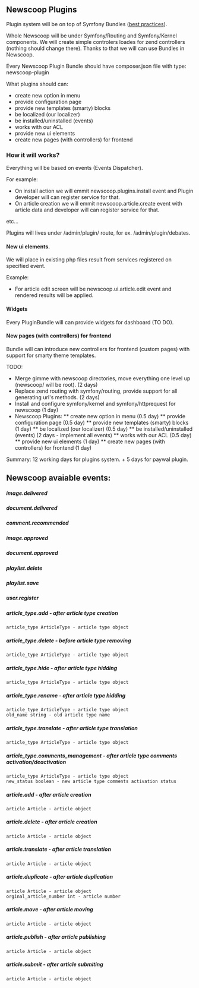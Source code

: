 ## Newscoop Plugins

Plugin system will be on top of Symfony Bundles ([best practices][1]).

Whole Newscoop will be under Symfony/Routing and Symfony/Kernel components. We will create simple controlers loades for zend controllers (nothing should change there). Thanks to that we will can use Bundles in Newscoop.

Every Newscoop Plugin Bundle should have composer.json file with type: newscoop-plugin

What plugins should can:

* create new option in menu
* provide configuration page
* provide new templates (smarty) blocks
* be localized (our localizer)
* be installed/uninstalled (events)
* works with our ACL
* provide new ui elements
* create new pages (with controllers) for frontend

### How it will works?

Everything will be based on events (Events Dispatcher). 

For example:

* On install action we will emmit newscoop.plugins.install event and Plugin developer will can register service for that.
* On article creation we will emmit newscoop.article.create event with article data and developer will can register service for that.

etc...

Plugins will lives under /admin/plugin/ route, for ex. /admin/plugin/debates.

#### New ui elements.

We will place in existing php files result from services registered on specified event.

Example:

* For article edit screen will be newscoop.ui.article.edit event and rendered results will be applied.

#### Widgets

Every PluginBundle will can provide widgets for dashboard (TO DO).

#### New pages (with controllers) for frontend

Bundle will can introduce new controllers for frontend (custom pages) with support for smarty theme templates.



[1]: http://symfony.com/doc/2.0/cookbook/bundles/best_practices.html

TODO:

* Merge gimme with newscoop directories, move everything one level up (newscoop/ will be root). (2 days)
* Replace zend routing with symfony/routing, provide support for all generating url's methods. (2 days)
* Install and configure symfony/kernel and symfony/httprequest for newscoop (1 day)
* Newscoop Plugins:
** create new option in menu (0.5 day)
** provide configuration page (0.5 day)
** provide new templates (smarty) blocks (1 day)
** be localized (our localizer) (0.5 day)
** be installed/uninstalled (events) (2 days - implement all events)
** works with our ACL (0.5 day)
** provide new ui elements (1 day)
** create new pages (with controllers) for frontend (1 day)

Summary: 12 working days for plugins system. + 5 days for paywal plugin.

## Newscoop avaiable events:

##### image.delivered
##### document.delivered
##### comment.recommended
##### image.approved
##### document.approved
##### playlist.delete
##### playlist.save
##### user.register

##### article_type.add - after article type creation
    article_type ArticleType - article type object

##### article_type.delete - before article type removing
    article_type ArticleType - article type object

##### article_type.hide - after article type hidding
    article_type ArticleType - article type object

##### article_type.rename - after article type hidding
    article_type ArticleType - article type object
    old_name string - old article type name

##### article_type.translate - after article type translation
    article_type ArticleType - article type object

##### article_type.comments_management - after article type comments activation/deactivation
    article_type ArticleType - article type object
    new_status boolean - new article type comments activation status

##### article.add - after article creation
    article Article - article object

##### article.delete - after article creation
    article Article - article object

##### article.translate - after article translation
    article Article - article object

##### article.duplicate - after article duplication
    article Article - article object
    orginal_article_number int - article number

##### article.move - after article moving
    article Article - article object

##### article.publish - after article publishing
    article Article - article object

##### article.submit - after article submiting
    article Article - article object
    

